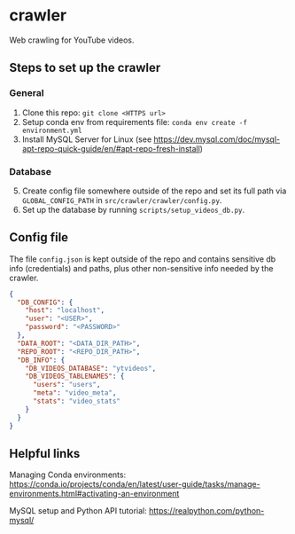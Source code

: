 # crawler

Web crawling for YouTube videos.


## Steps to set up the crawler

### General

1. Clone this repo: `git clone <HTTPS url>`
2. Setup conda env from requirements file: `conda env create -f environment.yml`
3. Install MySQL Server for Linux (see https://dev.mysql.com/doc/mysql-apt-repo-quick-guide/en/#apt-repo-fresh-install)

### Database 

5. Create config file somewhere outside of the repo and set its full path via `GLOBAL_CONFIG_PATH` in `src/crawler/crawler/config.py`.
6. Set up the database by running `scripts/setup_videos_db.py`.


## Config file

The file `config.json` is kept outside of the repo and contains sensitive db info (credentials) and paths, 
plus other non-sensitive info needed by the crawler.

```json
{
  "DB_CONFIG": {
    "host": "localhost",
    "user": "<USER>",
    "password": "<PASSWORD>"
  },
  "DATA_ROOT": "<DATA_DIR_PATH>",
  "REPO_ROOT": "<REPO_DIR_PATH>",
  "DB_INFO": {
    "DB_VIDEOS_DATABASE": "ytvideos",
    "DB_VIDEOS_TABLENAMES": {
      "users": "users",
      "meta": "video_meta",
      "stats": "video_stats"
    }
  }
}
```


## Helpful links

Managing Conda environments: https://conda.io/projects/conda/en/latest/user-guide/tasks/manage-environments.html#activating-an-environment

MySQL setup and Python API tutorial: https://realpython.com/python-mysql/